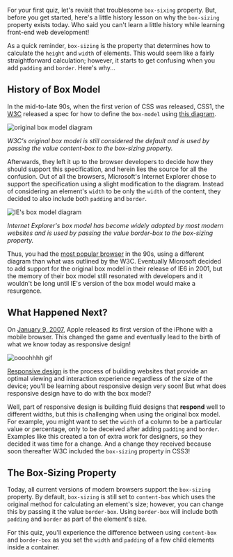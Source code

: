 For your first quiz, let's revisit that troublesome `box-sixing` property. But, before you get started, here's a little history lesson on why the `box-sizing` property exists today. Who said you can't learn a little history while learning front-end web development!

As a quick reminder, `box-sizing` is the property that determines how to calculate the `height` and `width` of elements. This would seem like a fairly straightforward calculation; however, it starts to get confusing when you add `padding` and `border`. Here's why...

## History of Box Model

In the mid-to-late 90s, when the first verion of CSS was released, CSS1, the [W3C](https://www.w3.org/) released a spec for how to define the `box-model` using [this diagram](https://www.w3.org/TR/CSS1/#formatting-model).

![original box model diagram](http://udacity.github.io/fend/lessons/L5/problem-set/02-keep-it-boxy/original-box-model-diagram.png)

_W3C's original box model is still considered the default and is used by passing the value content-box to the box-sizing property._

Afterwards, they left it up to the browser developers to decide how they should support this specification, and herein lies the source for all the confusion. Out of all the browsers, Microsoft's Internet Explorer chose to support the specification using a slight modification to the diagram. Instead of considering an element's `width` to be only the `width` of the content, they decided to also include both `padding` and `border`.

![IE's box model diagram](http://udacity.github.io/fend/lessons/L5/problem-set/02-keep-it-boxy/ie-box-model-diagram.png)

_Internet Explorer's box model has become widely adopted by most modern websites and is used by passing the value border-box to the box-sizing property._

Thus, you had the [most popular browser](http://www.w3schools.com/browsers/browsers_stats.asp) in the 90s, using a different diagram than what was outlined by the W3C. Eventually Microsoft decided to add support for the original box model in their release of IE6 in 2001, but the memory of their box model still resonated with developers and it wouldn't be long until IE's version of the box model would make a resurgence.

## What Happened Next?

On [January 9, 2007](http://www.apple.com/pr/library/2007/01/09Apple-Reinvents-the-Phone-with-iPhone.html), Apple released its first version of the iPhone with a mobile browser. This changed the game and eventually lead to the birth of what we know today as responsive design!

![oooohhhh gif](http://udacity.github.io/fend/lessons/L5/problem-set/02-keep-it-boxy/toy-story-oooohhhh.gif)

[Responsive design](https://en.wikipedia.org/wiki/Responsive_web_design) is the process of building websites that provide an optimal viewing and interaction experience regardless of the size of the device; you'll be learning about responsive design very soon! But what does responsive design have to do with the box model?

Well, part of responsive design is building fluid designs that **respond** well to different widths, but this is challenging when using the original box model. For example, you might want to set the `width` of a column to be a particular value or percentage, only to be deceived after adding `padding` and `border`. Examples like this created a ton of extra work for designers, so they decided it was time for a change. And a change they received because soon thereafter W3C included the `box-sizing` property in CSS3!

## The Box-Sizing Property

Today, all current versions of modern browsers support the `box-sizing` property. By default, `box-sizing` is still set to `content-box` which uses the original method for calculating an element's size; however, you can change this by passing it the value `border-box`. Using `border-box` will include both `padding` and `border` as part of the element's size.

For this quiz, you'll experience the difference between using `content-box` and `border-box` as you set the `width` and `padding` of a few child elements inside a container.